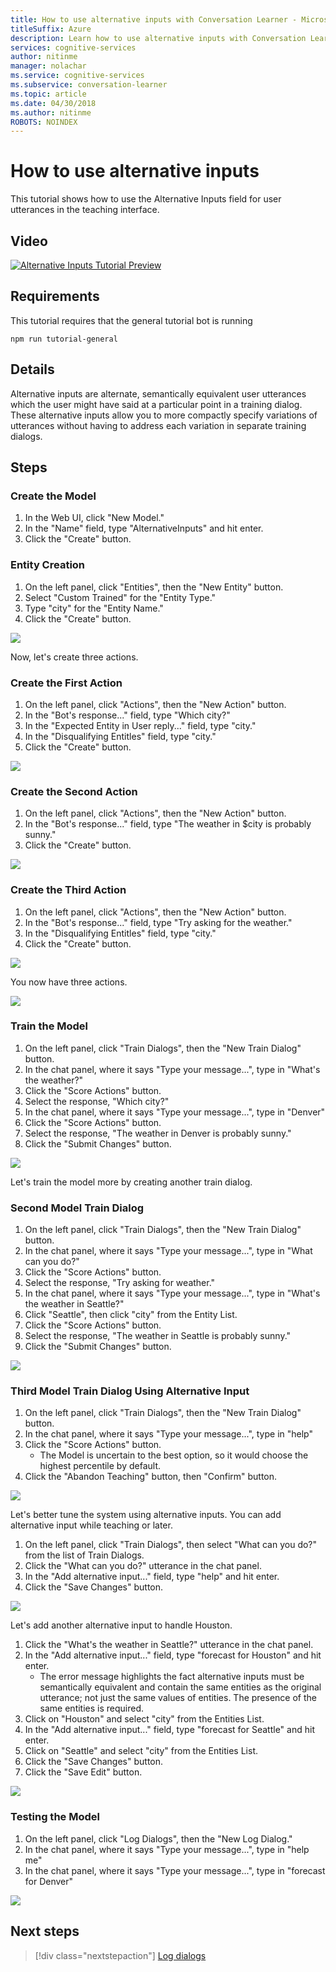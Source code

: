```yaml
---
title: How to use alternative inputs with Conversation Learner - Microsoft Cognitive Research Technologies | Microsoft Docs
titleSuffix: Azure
description: Learn how to use alternative inputs with Conversation Learner.
services: cognitive-services
author: nitinme
manager: nolachar
ms.service: cognitive-services
ms.subservice: conversation-learner
ms.topic: article
ms.date: 04/30/2018
ms.author: nitinme
ROBOTS: NOINDEX
---
```

# How to use alternative inputs

This tutorial shows how to use the Alternative Inputs field for user utterances in the teaching interface.

## Video

[![Alternative Inputs Tutorial Preview](https://aka.ms/cl_Tutorial_v3_AlternativeInputs_Preview)](https://aka.ms/cl_Tutorial_v3_AlternativeInputs)

## Requirements
This tutorial requires that the general tutorial bot is running

	npm run tutorial-general

## Details
Alternative inputs are alternate, semantically equivalent user utterances which the user might have said at a particular point in a training dialog. These alternative inputs allow you to more compactly specify variations of utterances without having to address each variation in separate training dialogs.

## Steps

### Create the Model

1. In the Web UI, click "New Model."
2. In the "Name" field, type "AlternativeInputs" and hit enter.
3. Click the "Create" button.

### Entity Creation

1. On the left panel, click "Entities", then the "New Entity" button.
2. Select "Custom Trained" for the "Entity Type."
3. Type "city" for the "Entity Name."
4. Click the "Create" button.

![](../media/T10_actions.png)

Now, let's create three actions.

### Create the First Action

1. On the left panel, click "Actions", then the "New Action" button.
2. In the "Bot's response..." field, type "Which city?"
3. In the "Expected Entity in User reply..." field, type "city."
4. In the "Disqualifying Entitles" field, type "city."
5. Click the "Create" button.

![](../media/T10_action_create_1.png)

### Create the Second Action

1. On the left panel, click "Actions", then the "New Action" button.
2. In the "Bot's response..." field, type "The weather in $city is probably sunny."
3. Click the "Create" button.

![](../media/T10_action_create_2.png)

### Create the Third Action

1. On the left panel, click "Actions", then the "New Action" button.
2. In the "Bot's response..." field, type "Try asking for the weather."
3. In the "Disqualifying Entitles" field, type "city."
4. Click the "Create" button.

![](../media/T10_action_create_3.png)

You now have three actions.

![](../media/T10_actions.png)

### Train the Model

1. On the left panel, click "Train Dialogs", then the "New Train Dialog" button.
2. In the chat panel, where it says "Type your message...", type in "What's the weather?"
3. Click the "Score Actions" button.
4. Select the response, "Which city?"
5. In the chat panel, where it says "Type your message...", type in "Denver"
6. Click the "Score Actions" button.
7. Select the response, "The weather in Denver is probably sunny."
8. Click the "Submit Changes" button.

![](../media/T10_training_1.png)

Let's train the model more by creating another train dialog.

### Second Model Train Dialog

1. On the left panel, click "Train Dialogs", then the "New Train Dialog" button.
2. In the chat panel, where it says "Type your message...", type in "What can you do?"
3. Click the "Score Actions" button.
4. Select the response, "Try asking for weather."
5. In the chat panel, where it says "Type your message...", type in "What's the weather in Seattle?"
6. Click "Seattle", then click "city" from the Entity List.
7. Click the "Score Actions" button.
8. Select the response, "The weather in Seattle is probably sunny."
9. Click the "Submit Changes" button.

![](../media/T10_training_2.png)

### Third Model Train Dialog Using Alternative Input

1. On the left panel, click "Train Dialogs", then the "New Train Dialog" button.
2. In the chat panel, where it says "Type your message...", type in "help"
3. Click the "Score Actions" button.
	- The Model is uncertain to the best option, so it would choose the highest percentile by default.
4. Click the "Abandon Teaching" button, then "Confirm" button.

![](../media/T10_training_3.png)

Let's better tune the system using alternative inputs. You can add alternative input while teaching or later.

1. On the left panel, click "Train Dialogs", then select "What can you do?" from the list of Train Dialogs.
1. Click the "What can you do?" utterance in the chat panel.
1. In the "Add alternative input..." field, type "help" and hit enter.
1. Click the "Save Changes" button.

![](../media/T10_training_4.png)

Let's add another alternative input to handle Houston.

1. Click the "What's the weather in Seattle?" utterance in the chat panel.
1. In the "Add alternative input..." field, type "forecast for Houston" and hit enter.
   - The error message highlights the fact alternative inputs must be semantically equivalent and contain the same entities as the original utterance; not just the same values of entities. The presence of the same entities is required.
1. Click on "Houston" and select "city" from the Entities List.
1. In the "Add alternative input..." field, type "forecast for Seattle" and hit enter.
1. Click on "Seattle" and select "city" from the Entities List.
1. Click the "Save Changes" button.
1. Click the "Save Edit" button.

![](../media/T10_training_5.png)

### Testing the Model

1. On the left panel, click "Log Dialogs", then the "New Log Dialog."
2. In the chat panel, where it says "Type your message...", type in "help me"
3. In the chat panel, where it says "Type your message...", type in "forecast for Denver"

![](../media/T10_logdialog.png)

## Next steps

> [!div class="nextstepaction"]
> [Log dialogs](./11-log-dialogs.md)
